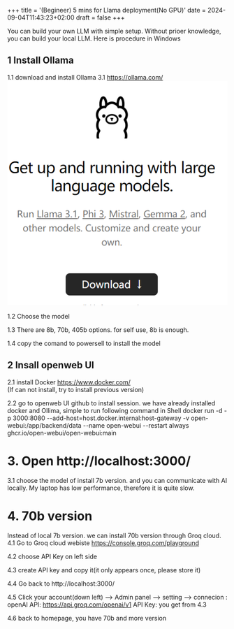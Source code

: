 +++
title = '(Begineer) 5 mins for Llama deployment(No GPU)'
date = 2024-09-04T11:43:23+02:00
draft = false
+++


You can build your own LLM with simple setup. Without prioer knowledge, you can build your local LLM.
Here is procedure in Windows

## 1 Install Ollama
1.1 download and install Ollama 3.1  https://ollama.com/
![alt text](image.png)

1.2    Choose the model

1.3    There are 8b, 70b, 405b options. for self use, 8b is enough.

1.4   copy the comand to powersell to install the model
   

## 2 Insall openweb UI
2.1 install Docker https://www.docker.com/  
        (If can not install, try to install previous version)

2.2 go to openweb UI github to install session.
    we have already installed docker and Ollima, simple to run following command in Shell
    docker run -d -p 3000:8080 --add-host=host.docker.internal:host-gateway -v open-webui:/app/backend/data --name open-webui --restart always ghcr.io/open-webui/open-webui:main

# 3. Open http://localhost:3000/
3.1 choose the model of install 7b version. and you can communicate with AI locally. My laptop has low performance, therefore it is quite slow. 

# 4. 70b version
Instead of local 7b version. we can install 70b version through Groq cloud.
4.1 Go to Groq cloud webiste https://console.groq.com/playground

4.2 choose API Key on left side 

4.3 create API key and copy it(it only appears once, please store it)

4.4 Go back to http://localhost:3000/

4.5 Click your account(down left) --> Admin panel --> setting --> connecion :
    openAI API: https://api.groq.com/openai/v1
    API Key: you get from 4.3

4.6 back to homepage, you have 70b and more version 